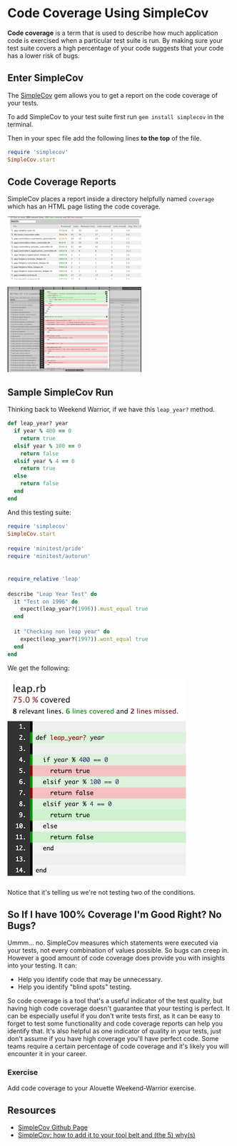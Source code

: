 # Code Coverage Using SimpleCov

**Code coverage** is a term that is used to describe how much application code is exercised when a particular test suite is run.  By making sure your test suite covers a high percentage of your code suggests that your code has a lower risk of bugs.

## Enter SimpleCov

The [SimpleCov](https://github.com/colszowka/simplecov) gem allows you to get a report on the code coverage of your tests.  

To add SimpleCov to your test suite first run `gem install simplecov` in the terminal.  

Then in your spec file add the following lines **to the top** of the file.

```ruby
require 'simplecov'
SimpleCov.start
```


## Code Coverage Reports

SimpleCov places a report inside a directory helpfully named `coverage` which has an HTML page listing the code coverage.  


![SimpleCov](images/simplecov1.png)

![SimpleCov](images/simplecov2.png)


## Sample SimpleCov Run

Thinking back to Weekend Warrior, if we have this `leap_year?` method.

```ruby
def leap_year? year
  if year % 400 == 0
    return true
  elsif year % 100 == 0
    return false
  elsif year % 4 == 0
    return true
  else
    return false
  end
end
```

And this testing suite:

```ruby
require 'simplecov'
SimpleCov.start

require 'minitest/pride'
require 'minitest/autorun'


require_relative 'leap'

describe "Leap Year Test" do
  it "Test on 1996" do
    expect(leap_year?(1996)).must_equal true
  end

  it "Checking non leap year" do
    expect(leap_year?(1997)).wont_equal true
  end
end
```

We get the following:

![Simplecov run](images/simplecov3.png)

Notice that it's telling us we're not testing two of the conditions.  


## So If I have 100% Coverage I'm Good Right?  No Bugs?

Ummm... no.  SimpleCov measures which statements were executed via your tests, not every combination of values possible.  So bugs can creep in.  However a good amount of code coverage does provide you with insights into your testing.  It can:

-  Help you identify code that may be unnecessary.
-  Help you identify "blind spots" testing.

So code coverage is a tool that's a useful indicator of the test quality, but having high code coverage doesn't guarantee that your testing is perfect.  It can be especially useful if you don't write tests first, as it can be easy to forget to test some functionality and code coverage reports can help you identify that.  It's also helpful as one indicator of quality in your tests, just don't assume if you have high coverage you'll have perfect code.  Some teams require a certain percentage of code coverage and it's likely you will encounter it in your career.  


### Exercise

Add code coverage to your Alouette Weekend-Warrior exercise.      




## Resources
- [SimpleCov Github Page](https://github.com/colszowka/simplecov)
- [SimpleCov: how to add it to your tool belt and (the 5) why(s)](http://www.mariusbutuc.com/simplecov-tool-for-coverage-analysis)